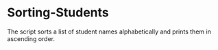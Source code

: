 # Sorting-Students
The script sorts a list of student names alphabetically and prints them in ascending order.
